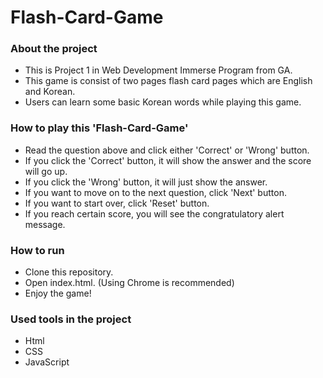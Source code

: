 # Flash-Card-Game


### About the project
- This is Project 1 in Web Development Immerse Program from GA.
- This game is consist of two pages flash card pages which are English and Korean.
- Users can learn some basic Korean words while playing this game.

### How to play this 'Flash-Card-Game'
- Read the question above and click either 'Correct' or 'Wrong' button.
- If you click the 'Correct' button, it will show the answer and the score will go up.
- If you click the 'Wrong' button, it will just show the answer.
- If you want to move on to the next question, click 'Next' button.
- If you want to start over, click 'Reset' button.
- If you reach certain score, you will see the congratulatory alert message.

### How to run
- Clone this repository.
- Open index.html. (Using Chrome is recommended)
- Enjoy the game!

### Used tools in the project
 - Html
 - CSS
 - JavaScript
